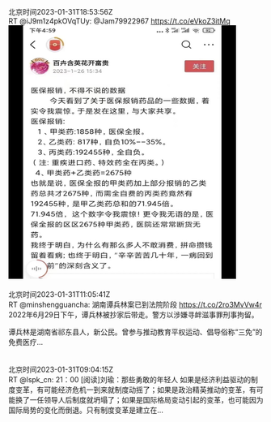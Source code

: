 北京时间2023-01-31T18:53:56Z<br>RT @iJ9m1z4pkOVqTUy: @Jam79922967 https://t.co/eVkoZ3itMq<br><img src='/temp/image/2023/y-Month-1/1620374817215238144_0.jpg' width='450' height='500'><br><br>北京时间2023-01-31T11:05:41Z<br>RT @minshengguancha: 湖南谭兵林案已到法院阶段
https://t.co/2ro3MvVw4r 2022年6月29日下午，谭兵林被抄家后带走。警方以涉嫌寻衅滋事罪刑事拘留。

谭兵林是湖南省祁东县人，新公民。曾参与推动教育平权运动、倡导俗称“三免”的免费医疗…<br><br><br>北京时间2023-01-31T09:04:15Z<br>RT @lspk_cn: 21：00
[阅读]刘瑜：那些勇敢的年轻人
如果是经济利益驱动的制度变革，有可能经济危机一到来就制度动摇了；如果是政治精英推动的变革，有可能换了一任领导人后制度就坍塌了；如果是国际格局变动引起的变革，也可能因为国际局势的变化而倒退。只有制度变革是建立在…<br><br><br>